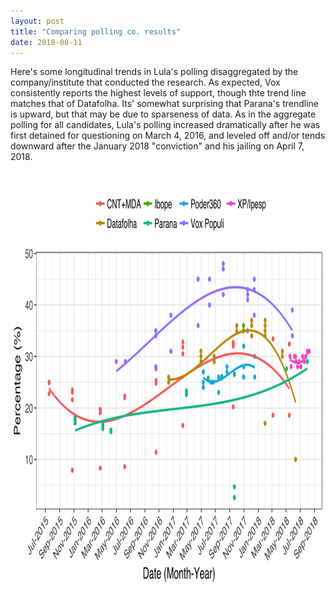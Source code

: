 ```yaml
---
layout: post
title: "Comparing polling co. results"
date: 2018-08-11
---
```

<p> Here's some longitudinal trends in Lula's polling disaggregated by the company/institute that conducted the research. As expected, Vox consistently reports the highest levels of support, though thte trend line matches that of Datafolha. Its' somewhat surprising that Parana's trendline is upward, but that may be due to sparseness of data. As in the aggregate polling for all candidates, Lula's polling increased dramatically after he was first detained for questioning on March 4, 2016, and leveled off and/or tends downward after the January 2018 "conviction" and his jailing on April 7, 2018. </p>
<br>
 <center>
<img src="/images/poll-co-comparisons.png" alt="HTML5 Icon" style="width:1000px;height:650px;">
	</center>
<br>
